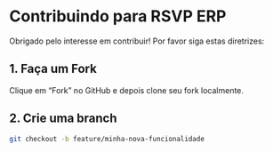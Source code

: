 # Contribuindo para RSVP ERP

Obrigado pelo interesse em contribuir! Por favor siga estas diretrizes:

## 1. Faça um Fork
Clique em “Fork” no GitHub e depois clone seu fork localmente.

## 2. Crie uma branch
```bash
git checkout -b feature/minha-nova-funcionalidade
